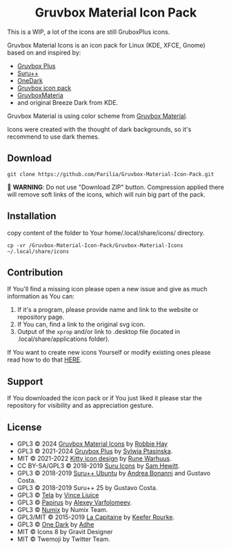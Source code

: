 # <div align="center">Gruvbox Material Icon Pack</div>

This is a WIP, a lot of the icons are still GruboxPlus icons.

Gruvbox Material Icons is an icon pack for Linux (KDE, XFCE, Gnome) based on and inspired by:

* [Gruvbox Plus](https://github.com/SylEleuth/gruvbox-plus-icon-pack)
* [Suru++](https://github.com/gusbemacbe/suru-plus)
* [OneDark](https://github.com/adhec/one-dark-icons)
* [Gruvbox icon pack](https://store.kde.org/p/1327720/)
* [GruvboxMateria](https://github.com/FilipeMCruz/dotfiles/tree/master/current/icons/.local/share/icons/MateriaGruvbox)
* and original Breeze Dark from KDE.

Gruvbox Material is using color scheme from [Gruvbox Material](https://github.com/sainnhe/gruvbox-material).

Icons were created with the thought of dark backgrounds, so it's recommend to use dark themes.

Download
--------

    git clone https://github.com/Parilia/Gruvbox-Material-Icon-Pack.git 

    **WARNING**: Do not use "Download ZIP" button. Compression applied there will remove soft links of the icons, which will ruin big part of the pack.

Installation
------------

copy content of the folder to Your home/.local/share/icons/ directory.

``` cp -vr /Gruvbox-Material-Icon-Pack/Gruvbox-Material-Icons ~/.local/share/icons ```



Contribution
------------

If You'll find a missing icon please open a new issue and give as much information as You can:
1. If it's a program, please provide name and link to the website or repository page.
2. If You can, find a link to the original svg icon.
3. Output of the ```xprop``` and/or link to .desktop file (located in
   .local/share/applications folder).

If You want to create new icons Yourself or modify existing ones please read how to do that
[HERE](https://github.com/Parilia/Gruvbox-Material-Icon-Pack/tree/master/templates).


Support
-------

If You downloaded the icon pack or if You just liked it please star the repository for visibility and as appreciation gesture.

License
-------
* GPL3 © 2024 [Gruvbox Material Icons](https://github.com/Parilia/Gruvbox-Material-Icon-Pack) by [Robbie Hay](https://github.com/Parilia)
* GPL3 © 2021-2024 [Gruvbox Plus](https://github.com/SylEleuth/gruvbox-plus-icon-pack) by [Sylwia Ptasinska](https://github.com/SylEleuth).
* MIT © 2021-2022 [Kitty icon design](https://github.com/DinkDonk/kitty-icon) by [Rune Warhuus](https://github.com/DinkDonk).
* CC BY-SA/GPL3 © 2018-2019 [Suru Icons](https://github.com/snwh/suru-icon-theme) by [Sam Hewitt](https://github.com/snwh).
* GPL3 © 2018-2019 [Suru++ Ubuntu](https://github.com/Bonandry/suru-plus) by [Andrea Bonanni](https://github.com/Bonandry) and Gustavo Costa.
* GPL3 © 2018-2019 Suru++ 25 by Gustavo Costa.
* GPL3 © [Tela](https://github.com/vinceliuice/Tela-icon-theme) by [Vince Liuice](https://github.com/vinceliuice)
* GPL3 © [Papirus](https://github.com/PapirusDevelopmentTeam/) by [Alexey Varfolomeev](https://github.com/varlesh).
* GPL3 © [Numix](https://github.com/numixproject/numix-icon-theme) by Numix Team.
* GPL3/MIT © 2015-2019 [La Capitaine](https://github.com/keeferrourke/la-capitaine-icon-theme) by [Keefer Rourke](https://github.com/keeferrourke).
* GPL3 © [One Dark](https://github.com/adhec/one-dark-icons) by [Adhe](https://github.com/adhec)
* MIT © Icons 8 by Gravit Designer
* MIT © Twemoji by Twitter Team.
